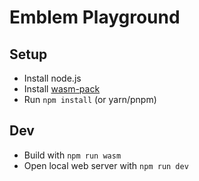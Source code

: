 # Emblem Playground

## Setup

- Install node.js
- Install [wasm-pack](https://rustwasm.github.io/wasm-pack/installer/)
- Run `npm install` (or yarn/pnpm)

## Dev

- Build with `npm run wasm`
- Open local web server with `npm run dev`
